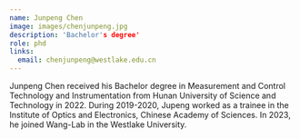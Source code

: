 ```yaml
---
name: Junpeng Chen
image: images/chenjunpeng.jpg
description: 'Bachelor's degree'
role: phd
links:
  email: chenjunpeng@westlake.edu.cn
---
```


Junpeng Chen received his Bachelor degree in Measurement and Control Technology and Instrumentation from Hunan University of Science and Technology in 2022. During 2019-2020, Jupeng worked as a trainee in the Institute of Optics and Electronics, Chinese Academy of Sciences. In 2023, he joined Wang-Lab in the Westlake University. 
